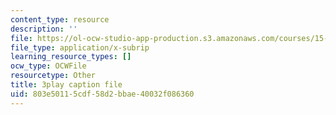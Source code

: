```yaml
---
content_type: resource
description: ''
file: https://ol-ocw-studio-app-production.s3.amazonaws.com/courses/15-031j-energy-decisions-markets-and-policies-spring-2012/803e50115cdf58d2bbae40032f086360_XMVoIzP6Kpo.vtt
file_type: application/x-subrip
learning_resource_types: []
ocw_type: OCWFile
resourcetype: Other
title: 3play caption file
uid: 803e5011-5cdf-58d2-bbae-40032f086360
---
```

